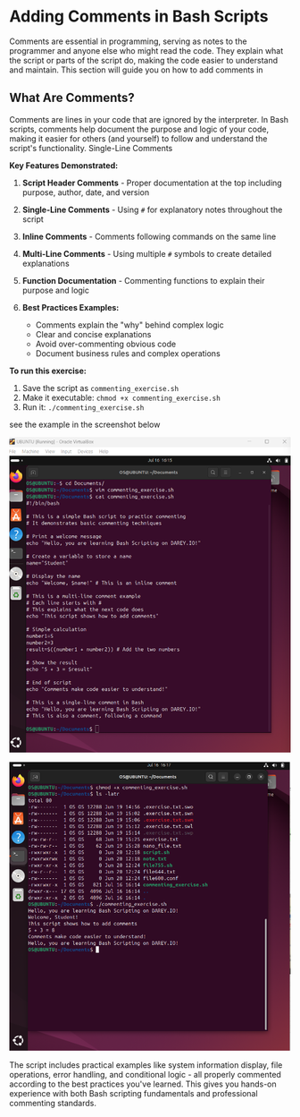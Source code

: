 # Adding Comments in Bash Scripts
Comments are essential in programming, serving as notes to the programmer and anyone else who might read the code.
They explain what the script or parts of the script do, making the code easier to understand and maintain. This section will guide you on how to add comments in 

## What Are Comments?
Comments are lines in your code that are ignored by the interpreter. In Bash scripts, comments help document the purpose and logic of your code, making it easier for others (and yourself) to follow and understand the script's functionality. Single-Line Comments

**Key Features Demonstrated:**

1. **Script Header Comments** - Proper documentation at the top including purpose, author, date, and version

2. **Single-Line Comments** - Using `#` for explanatory notes throughout the script

3. **Inline Comments** - Comments following commands on the same line

4. **Multi-Line Comments** - Using multiple `#` symbols to create detailed explanations

5. **Function Documentation** - Commenting functions to explain their purpose and logic

6. **Best Practices Examples:**
   - Comments explain the "why" behind complex logic
   - Clear and concise explanations
   - Avoid over-commenting obvious code
   - Document business rules and complex operations

**To run this exercise:**

1. Save the script as `commenting_exercise.sh`
2. Make it executable: `chmod +x commenting_exercise.sh`
3. Run it: `./commenting_exercise.sh`

see the example in the screenshot below

![alt text](<Screenshot 2025-07-16 171519.png>)

![alt text](<Screenshot 2025-07-16 171719.png>)

The script includes practical examples like system information display, file operations, error handling, and conditional logic - all properly commented according to the best practices you've learned. This gives you hands-on experience with both Bash scripting fundamentals and professional commenting standards.

